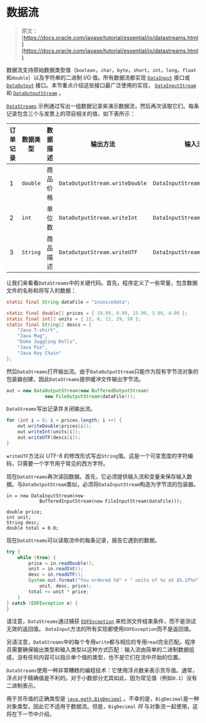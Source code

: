 # 数据流

> 原文： [https://docs.oracle.com/javase/tutorial/essential/io/datastreams.html](https://docs.oracle.com/javase/tutorial/essential/io/datastreams.html)

数据流支持原始数据类型值（`boolean`，`char`，`byte`，`short`，`int`，`long`，`float`和`double`）以及字符串的二进制 I/O 值。所有数据流都实现 [`DataInput`](https://docs.oracle.com/javase/8/docs/api/java/io/DataInput.html) 接口或 [`DataOutput`](https://docs.oracle.com/javase/8/docs/api/java/io/DataOutput.html) 接口。本节重点介绍这些接口最广泛使用的实现， [`DataInputStream`](https://docs.oracle.com/javase/8/docs/api/java/io/DataInputStream.html) 和 [`DataOutputStream`](https://docs.oracle.com/javase/8/docs/api/java/io/DataOutputStream.html) 。

[`DataStreams`](examples/DataStreams.java) 示例通过写出一组数据记录来演示数据流，然后再次读取它们。每条记录包含三个与发票上的项目相关的值，如下表所示：

| 订单记录 | 数据类型 | 数据描述 | 输出方法 | 输入法 | 样本价值 |
| --- | --- | --- | --- | --- | --- |
| 1 | `double` | 商品价格 | `DataOutputStream.writeDouble` | `DataInputStream.readDouble` | `19.99` |
| 2 | `int` | 单位数 | `DataOutputStream.writeInt` | `DataInputStream.readInt` | `12` |
| 3 | `String` | 商品描述 | `DataOutputStream.writeUTF` | `DataInputStream.readUTF` | `"Java T-Shirt"` |

让我们来看看`DataStreams`中的关键代码。首先，程序定义了一些常量，包含数据文件的名称和将写入的数据：

```java
static final String dataFile = "invoicedata";

static final double[] prices = { 19.99, 9.99, 15.99, 3.99, 4.99 };
static final int[] units = { 12, 8, 13, 29, 50 };
static final String[] descs = {
    "Java T-shirt",
    "Java Mug",
    "Duke Juggling Dolls",
    "Java Pin",
    "Java Key Chain"
};
```

然后`DataStreams`打开输出流。由于`DataOutputStream`只能作为现有字节流对象的包装器创建，因此`DataStreams`提供缓冲文件输出字节流。

```java
out = new DataOutputStream(new BufferedOutputStream(
              new FileOutputStream(dataFile)));
```

`DataStreams`写出记录并关闭输出流。

```java
for (int i = 0; i < prices.length; i ++) {
    out.writeDouble(prices[i]);
    out.writeInt(units[i]);
    out.writeUTF(descs[i]);
}
```

`writeUTF`方法以 UTF-8 的修改形式写出`String`值。这是一个可变宽度的字符编码，只需要一个字节用于常见的西方字符。

现在`DataStreams`再次读回数据。首先，它必须提供输入流和变量来保存输入数据。与`DataOutputStream`类似，必须将`DataInputStream`构造为字节流的包装器。

```
in = new DataInputStream(new
            BufferedInputStream(new FileInputStream(dataFile)));

double price;
int unit;
String desc;
double total = 0.0;
```

现在`DataStreams`可以读取流中的每条记录，报告它遇到的数据。

```java
try {
    while (true) {
        price = in.readDouble();
        unit = in.readInt();
        desc = in.readUTF();
        System.out.format("You ordered %d" + " units of %s at $%.2f%n",
            unit, desc, price);
        total += unit * price;
    }
} catch (EOFException e) {
}
```

请注意，`DataStreams`通过捕获 [`EOFException`](https://docs.oracle.com/javase/8/docs/api/java/io/EOFException.html) 来检测文件结束条件，而不是测试无效的返回值。 `DataInput`方法的所有实现都使用`EOFException`而不是返回值。

另请注意，`DataStreams`中的每个专用`write`都与相应的专用`read`完全匹配。程序员需要确保输出类型和输入类型以这种方式匹配：输入流由简单的二进制数据组成，没有任何内容可以指示单个值的类型，也不是它们在流中开始的位置。

`DataStreams`使用一种非常糟糕的编程技术：它使用浮点数来表示货币值。通常，浮点对于精确值是不利的。对于小数部分尤其如此，因为常见值（例如`0.1`）没有二进制表示。

用于货币值的正确类型是 [`java.math.BigDecimal`](https://docs.oracle.com/javase/8/docs/api/java/math/BigDecimal.html) 。不幸的是，`BigDecimal`是一种对象类型，因此它不适用于数据流。但是，`BigDecimal` _将_ 与对象流一起使用，这将在下一节中介绍。